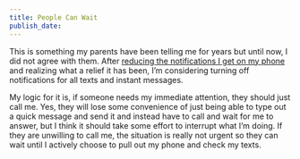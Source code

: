 ```yaml
---
title: People Can Wait
publish_date: 
---
```


This is something my parents have been telling me for years but until now, I did not agree with them. After [reducing the notifications I get on my phone](/posts/reducing-notifications) and realizing what a relief it has been, I’m considering turning off notifications for all texts and instant messages.

My logic for it is, if someone needs my immediate attention, they should just call me. Yes, they will lose some convenience of just being able to type out a quick message and send it and instead have to call and wait for me to answer, but I think it should take some effort to interrupt what I’m doing. If they are unwilling to call me, the situation is really not urgent so they can wait until I actively choose to pull out my phone and check my texts.
